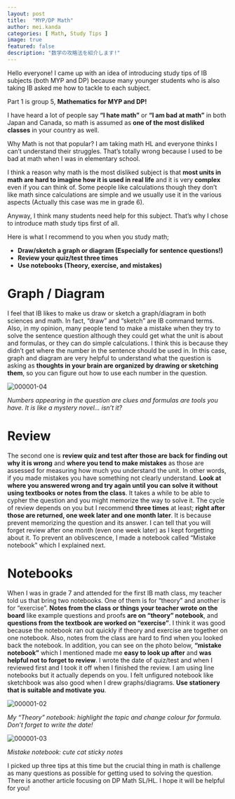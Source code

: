 ```yaml
---
layout: post
title:  "MYP/DP Math"
author: mei.kanda
categories: [ Math, Study Tips ]
image: true
featured: false
description: "数学の攻略法を紹介します!"
---
```


Hello everyone! I came up with an idea of introducing study tips of IB subjects (both MYP and DP) because many younger students who is also taking IB asked me how to tackle to each subject. 

Part 1 is group 5, **Mathematics for MYP and DP!**

I have heard a lot of people say **“I hate math”** or **“I am bad at math”** in both Japan and Canada, so math is assumed as **one of the most disliked classes** in your country as well.

Why Math is not that popular? I am taking math HL and everyone thinks I can’t understand their struggles. That’s totally wrong because I used to be bad at math when I was in elementary school. 

I think a reason why math is the most disliked subject is that **most units in math are hard to imagine how it is used in real life** and it is very **complex** even if you can think of. Some people like calculations though they don’t like math since calculations are simple and we usually use it in the various aspects (Actually this case was me in grade 6).

Anyway, I think many students need help for this subject. That’s why I chose to introduce math study tips first of all.

Here is what I recommend to you when you study math;

- **Draw/sketch a graph or diagram (Especially for sentence questions!)**
- **Review your quiz/test three times**
- **Use notebooks (Theory, exercise, and mistakes)**

# Graph / Diagram

I feel that IB likes to make us draw or sketch a graph/diagram in both sciences and math. In fact, “draw” and “sketch” are IB command terms. Also, in my opinion, many people tend to make a mistake when they try to solve the sentence question although they could get what the unit is about and formulas, or they can do simple calculations. I think this is because they didn’t get where the number in the sentence should be used in. In this case, graph and diagram are very helpful to understand what the question is asking as **thoughts in your brain are organized by drawing or sketching them**, so you can figure out how to use each number in the question.

![000001-04](https://cs001.ibstyle.tk/res/000001-04.png)

_Numbers appearing in the question are clues and formulas are tools you have. It is like a mystery novel... isn’t it?_

# Review

The second one is **review quiz and test after those are back for finding out why it is wrong** and **where you tend to make mistakes** as those are assessed for measuring how much you understand the unit. In other words, if you made mistakes you have something not clearly understand. **Look at where you answered wrong **and** try again until you can solve it without using textbooks or notes from the class**. It takes a while to be able to cypher the question and you might memorize the way to solve it. The cycle of review depends on you but I recommend **three times** at least; **right after those are returned, one week later and one month later**. It is because prevent memorizing the question and its answer. I can tell that you will forget review after one month (even one week later) as I kept forgetting about it. To prevent an oblivescence, I made a notebook called “Mistake notebook” which I explained next.

# Notebooks

When I was in grade 7 and attended for the first IB math class, my teacher told us that bring two notebooks. One of them is for “theory” and another is for “exercise”. **Notes from the class or things your teacher wrote on the board** like example questions and proofs **are on “theory” notebook**, and **questions from the textbook are worked on “exercise”**. I think it was good because the notebook ran out quickly if theory and exercise are together on one notebook. Also, notes from the class are hard to find when you looked back the notebook. In addition, you can see on the photo below, **“mistake notebook”** which I mentioned made me **easy to look up after** and **was helpful not to forget to review**. I wrote the date of quiz/test and when I reviewed first and I took it off when I finished the review. I am using line notebooks but it actually depends on you. I felt unfigured notebook like sketchbook was also good when I drew graphs/diagrams. **Use stationery that is suitable and motivate you**.

![000001-02](https://cs001.ibstyle.tk/res/000001-02.png)

_My “Theory” notebook: highlight the topic and change colour for formula. Don’t forget to write the date!_

![000001-03](https://cs001.ibstyle.tk/res/000001-03.png)

_Mistake notebook: cute cat sticky notes_

I picked up three tips at this time but the crucial thing in math is challenge as many questions as possible for getting used to solving the question. There is another article focusing on DP Math SL/HL. I hope it will be helpful for you!
